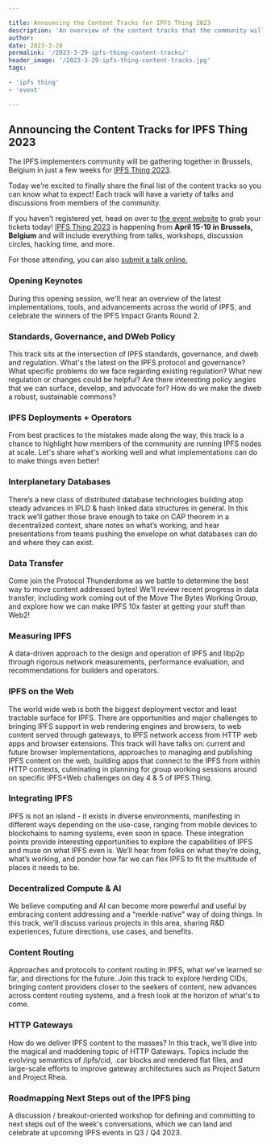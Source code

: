 ```yaml
---

title: Announcing the Content Tracks for IPFS Thing 2023
description: 'An overview of the content tracks that the community will convene around during IPFS Thing 2023.'
author:
date: 2023-3-28
permalink: '/2023-3-29-ipfs-thing-content-tracks/'
header_image: '/2023-3-29-ipfs-thing-content-tracks.jpg'
tags:

- 'ipfs thing'
- 'event'

---
```


## Announcing the Content Tracks for IPFS Thing 2023

The IPFS implementers community will be gathering together in Brussels, Belgium in just a few weeks for [IPFS Thing 2023](https://2023.ipfs-thing.io/submit/).

Today we’re excited to finally share the final list of the content tracks so you can know what to expect! Each track will have a variety of talks and discussions from members of the community.

If you haven’t registered yet, head on over to [the event website](https://2023.ipfs-thing.io/) to grab your tickets today! [IPFS Thing 2023](https://2023.ipfs-thing.io/) is happening from **April 15-19 in Brussels, Belgium** and will include everything from talks, workshops, discussion circles, hacking time, and more.

For those attending, you can also [submit a talk online.](https://2023.ipfs-thing.io/submit/)

### Opening Keynotes

During this opening session, we'll hear an overview of the latest implementations, tools, and advancements across the world of IPFS, and celebrate the winners of the IPFS Impact Grants Round 2.

### Standards, Governance, and DWeb Policy

This track sits at the intersection of IPFS standards, governance, and dweb and regulation. What's the latest on the IPFS protocol and governance? What specific problems do we face regarding existing regulation? What new regulation or changes could be helpful? Are there interesting policy angles that we can surface, develop, and advocate for? How do we make the dweb a robust, sustainable commons?

### IPFS Deployments + Operators

From best practices to the mistakes made along the way, this track is a chance to highlight how members of the community are running IPFS nodes at scale. Let's share what's working well and what implementations can do to make things even better!

### Interplanetary Databases

There’s a new class of distributed database technologies building atop steady advances in IPLD & hash linked data structures in general. In this track we’ll gather those brave enough to take on CAP theorem in a decentralized context, share notes on what’s working, and hear presentations from teams pushing the envelope on what databases can do and where they can exist.

### Data Transfer

Come join the Protocol Thunderdome as we battle to determine the best way to move content addressed bytes! We'll review recent progress in data transfer, including work coming out of the Move The Bytes Working Group, and explore how we can make IPFS 10x faster at getting your stuff than Web2!

### Measuring IPFS

A data-driven approach to the design and operation of IPFS and libp2p through rigorous network measurements, performance evaluation, and recommendations for builders and operators.

### IPFS on the Web

The world wide web is both the biggest deployment vector and least tractable surface for IPFS. There are opportunities and major challenges to bringing IPFS support in web rendering engines and browsers, to web content served through gateways, to IPFS network access from HTTP web apps and browser extensions. This track will have talks on: current and future browser implementations, approaches to managing and publishing IPFS content on the web, building apps that connect to the IPFS from within HTTP contexts, culminating in planning for group working sessions around on specific IPFS+Web challenges on day 4 & 5 of IPFS Thing.

### Integrating IPFS

IPFS is not an island - it exists in diverse environments, manifesting in different ways depending on the use-case, ranging from mobile devices to blockchains to naming systems, even soon in space. These integration points provide interesting opportunities to explore the capabilities of IPFS and muse on what IPFS even is. We’ll hear from folks on what they’re doing, what’s working, and ponder how far we can flex IPFS to fit the multitude of places it needs to be.

### Decentralized Compute & AI

We believe computing and AI can become more powerful and useful by embracing content addressing and a “merkle-native” way of doing things. In this track, we'll discuss various projects in this area, sharing R&D experiences, future directions, use cases, and benefits.

### Content Routing

Approaches and protocols to content routing in IPFS, what we've learned so far, and directions for the future. Join this track to explore herding CIDs, bringing content providers closer to the seekers of content, new advances across content routing systems, and a fresh look at the horizon of what's to come.

### HTTP Gateways

How do we deliver IPFS content to the masses? In this track, we'll dive into the magical and maddening topic of HTTP Gateways. Topics include the evolving semantics of /ipfs/cid, .car blocks and rendered flat files, and large-scale efforts to improve gateway architectures such as Project Saturn and Project Rhea.

### Roadmapping Next Steps out of the IPFS þing

A discussion / breakout-oriented workshop for defining and committing to next steps out of the week's conversations, which we can land and celebrate at upcoming IPFS events in Q3 / Q4 2023.
